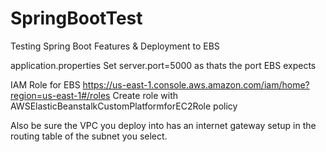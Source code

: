 # SpringBootTest
Testing Spring Boot Features & Deployment to EBS


application.properties
Set server.port=5000 as thats the port EBS expects


IAM Role for EBS
https://us-east-1.console.aws.amazon.com/iam/home?region=us-east-1#/roles
Create role with AWSElasticBeanstalkCustomPlatformforEC2Role policy


Also be sure the VPC you deploy into has an internet gateway setup in the routing
table of the subnet you select.